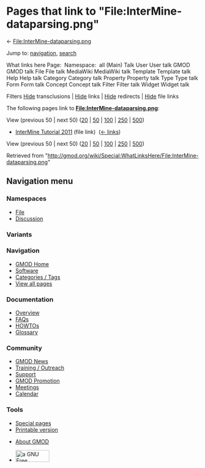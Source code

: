 <div id="mw-page-base" class="noprint">

</div>

<div id="mw-head-base" class="noprint">

</div>

<div id="content" class="mw-body" role="main">

<span id="top"></span>

<div id="mw-js-message" style="display:none;">

</div>



# <span dir="auto">Pages that link to "File:InterMine-dataparsing.png"</span>

<div id="bodyContent">

<div id="contentSub">

←
[File:InterMine-dataparsing.png](/wiki/File:InterMine-dataparsing.png "File:InterMine-dataparsing.png")

</div>

<div id="jump-to-nav" class="mw-jump">

Jump to: [navigation](#mw-navigation), [search](#p-search)

</div>

<div id="mw-content-text">

What links here Page:  Namespace:  all (Main) Talk User User talk GMOD
GMOD talk File File talk MediaWiki MediaWiki talk Template Template talk
Help Help talk Category Category talk Property Property talk Type Type
talk Form Form talk Concept Concept talk Filter Filter talk Widget
Widget talk

Filters
[Hide](/mediawiki/index.php?title=Special:WhatLinksHere/File:InterMine-dataparsing.png&hidetrans=1 "Special:WhatLinksHere/File:InterMine-dataparsing.png")
transclusions \|
[Hide](/mediawiki/index.php?title=Special:WhatLinksHere/File:InterMine-dataparsing.png&hidelinks=1 "Special:WhatLinksHere/File:InterMine-dataparsing.png")
links \|
[Hide](/mediawiki/index.php?title=Special:WhatLinksHere/File:InterMine-dataparsing.png&hideredirs=1 "Special:WhatLinksHere/File:InterMine-dataparsing.png")
redirects \|
[Hide](/mediawiki/index.php?title=Special:WhatLinksHere/File:InterMine-dataparsing.png&hideimages=1 "Special:WhatLinksHere/File:InterMine-dataparsing.png")
file links

The following pages link to
**[File:InterMine-dataparsing.png](/wiki/File:InterMine-dataparsing.png "File:InterMine-dataparsing.png")**:

View (previous 50 \| next 50)
([20](/mediawiki/index.php?title=Special:WhatLinksHere/File:InterMine-dataparsing.png&limit=20 "Special:WhatLinksHere/File:InterMine-dataparsing.png")
\|
[50](/mediawiki/index.php?title=Special:WhatLinksHere/File:InterMine-dataparsing.png&limit=50 "Special:WhatLinksHere/File:InterMine-dataparsing.png")
\|
[100](/mediawiki/index.php?title=Special:WhatLinksHere/File:InterMine-dataparsing.png&limit=100 "Special:WhatLinksHere/File:InterMine-dataparsing.png")
\|
[250](/mediawiki/index.php?title=Special:WhatLinksHere/File:InterMine-dataparsing.png&limit=250 "Special:WhatLinksHere/File:InterMine-dataparsing.png")
\|
[500](/mediawiki/index.php?title=Special:WhatLinksHere/File:InterMine-dataparsing.png&limit=500 "Special:WhatLinksHere/File:InterMine-dataparsing.png"))

- [InterMine Tutorial
  2011](/wiki/InterMine_Tutorial_2011 "InterMine Tutorial 2011") (file
  link) ‎ <span class="mw-whatlinkshere-tools">([←
  links](/mediawiki/index.php?title=Special:WhatLinksHere&target=InterMine+Tutorial+2011 "Special:WhatLinksHere"))</span>

View (previous 50 \| next 50)
([20](/mediawiki/index.php?title=Special:WhatLinksHere/File:InterMine-dataparsing.png&limit=20 "Special:WhatLinksHere/File:InterMine-dataparsing.png")
\|
[50](/mediawiki/index.php?title=Special:WhatLinksHere/File:InterMine-dataparsing.png&limit=50 "Special:WhatLinksHere/File:InterMine-dataparsing.png")
\|
[100](/mediawiki/index.php?title=Special:WhatLinksHere/File:InterMine-dataparsing.png&limit=100 "Special:WhatLinksHere/File:InterMine-dataparsing.png")
\|
[250](/mediawiki/index.php?title=Special:WhatLinksHere/File:InterMine-dataparsing.png&limit=250 "Special:WhatLinksHere/File:InterMine-dataparsing.png")
\|
[500](/mediawiki/index.php?title=Special:WhatLinksHere/File:InterMine-dataparsing.png&limit=500 "Special:WhatLinksHere/File:InterMine-dataparsing.png"))

</div>

<div class="printfooter">

Retrieved from
"<http://gmod.org/wiki/Special:WhatLinksHere/File:InterMine-dataparsing.png>"

</div>

<div id="catlinks" class="catlinks catlinks-allhidden">

</div>

<div class="visualClear">

</div>

</div>

</div>

<div id="mw-navigation">

## Navigation menu

<div id="mw-head">



<div id="left-navigation">

<div id="p-namespaces" class="vectorTabs" role="navigation"
aria-labelledby="p-namespaces-label">

### Namespaces

- <span id="ca-nstab-image"><a href="/wiki/File:InterMine-dataparsing.png" accesskey="c"
  title="View the file page [c]">File</a></span>
- <span id="ca-talk"><a
  href="/mediawiki/index.php?title=File_talk:InterMine-dataparsing.png&amp;action=edit&amp;redlink=1"
  accesskey="t"
  title="Discussion about the content page [t]">Discussion</a></span>

</div>

<div id="p-variants" class="vectorMenu emptyPortlet" role="navigation"
aria-labelledby="p-variants-label">

### 

### Variants[](#)

<div class="menu">

</div>

</div>

</div>

<div id="right-navigation">





</div>



</div>

</div>

</div>

<div id="mw-panel">

<div id="p-logo" role="banner">

<a href="/wiki/Main_Page"
style="background-image: url(http://gmod.org/images/GMOD-cogs.png);"
title="Visit the main page"></a>

</div>

<div id="p-Navigation" class="portal" role="navigation"
aria-labelledby="p-Navigation-label">

### Navigation

<div class="body">

- <span id="n-GMOD-Home">[GMOD Home](/wiki/Main_Page)</span>
- <span id="n-Software">[Software](/wiki/GMOD_Components)</span>
- <span id="n-Categories-.2F-Tags">[Categories /
  Tags](/wiki/Categories)</span>
- <span id="n-View-all-pages">[View all
  pages](/wiki/Special:AllPages)</span>

</div>

</div>

<div id="p-Documentation" class="portal" role="navigation"
aria-labelledby="p-Documentation-label">

### Documentation

<div class="body">

- <span id="n-Overview">[Overview](/wiki/Overview)</span>
- <span id="n-FAQs">[FAQs](/wiki/Category:FAQ)</span>
- <span id="n-HOWTOs">[HOWTOs](/wiki/Category:HOWTO)</span>
- <span id="n-Glossary">[Glossary](/wiki/Glossary)</span>

</div>

</div>

<div id="p-Community" class="portal" role="navigation"
aria-labelledby="p-Community-label">

### Community

<div class="body">

- <span id="n-GMOD-News">[GMOD News](/wiki/GMOD_News)</span>
- <span id="n-Training-.2F-Outreach">[Training /
  Outreach](/wiki/Training_and_Outreach)</span>
- <span id="n-Support">[Support](/wiki/Support)</span>
- <span id="n-GMOD-Promotion">[GMOD
  Promotion](/wiki/GMOD_Promotion)</span>
- <span id="n-Meetings">[Meetings](/wiki/Meetings)</span>
- <span id="n-Calendar">[Calendar](/wiki/Calendar)</span>

</div>

</div>

<div id="p-tb" class="portal" role="navigation"
aria-labelledby="p-tb-label">

### Tools

<div class="body">

- <span id="t-specialpages"><a href="/wiki/Special:SpecialPages" accesskey="q"
  title="A list of all special pages [q]">Special pages</a></span>
- <span id="t-print"><a
  href="/mediawiki/index.php?title=Special:WhatLinksHere/File:InterMine-dataparsing.png&amp;printable=yes"
  rel="alternate" accesskey="p"
  title="Printable version of this page [p]">Printable version</a></span>

</div>

</div>

</div>

</div>

<div id="footer" role="contentinfo">

- <span id="footer-places-about">[About
  GMOD](/wiki/GMOD:About "GMOD:About")</span>

<!-- -->

- <span id="footer-copyrightico">[<img src="http://www.gnu.org/graphics/gfdl-logo-small.png" width="88"
  height="31" alt="a GNU Free Documentation License" />](http://www.gnu.org/licenses/fdl-1.3.html)</span>




</div>

